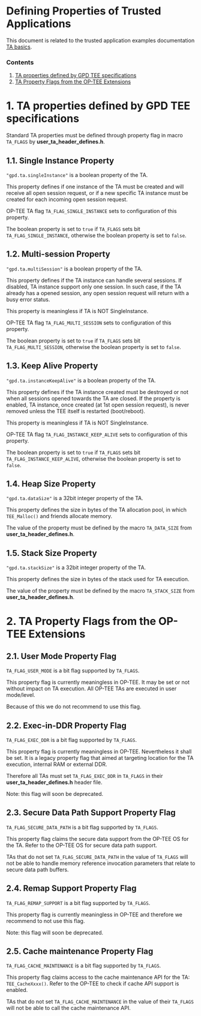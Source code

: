 Defining Properties of Trusted Applications
===========================================

This document is related to the trusted application examples documentation [TA basics].


### Contents

1. [TA properties defined by GPD TEE specifications](#1-ta-properties-defined-by-gpd-tee-specifications)
2. [TA Property Flags from the OP-TEE Extensions](#2-ta-property-flags-from-the-op-tee-extensions)


# 1. TA properties defined by GPD TEE specifications

Standard TA properties must be defined through property flag in macro
`TA_FLAGS` by **user_ta_header_defines.h**.

## 1.1. Single Instance Property

`"gpd.ta.singleInstance"` is a boolean property of the TA.

This property defines if one instance of the TA must be created and will
receive all open session request, or if a new specific TA instance must be
created for each incoming open session request.

OP-TEE TA flag `TA_FLAG_SINGLE_INSTANCE` sets to configuration of this
property.

The boolean property is set to `true` if `TA_FLAGS` sets bit
`TA_FLAG_SINGLE_INSTANCE`, otherwise the boolean property is set to `false`.

## 1.2. Multi-session Property

`"gpd.ta.multiSession"` is a boolean property of the TA.

This property defines if the TA instance can handle several sessions. If
disabled, TA instance support only one session. In such case, if the TA
already has a opened session, any open session request will return with a
busy error status.

This property is meaningless if TA is NOT SingleInstance.

OP-TEE TA flag `TA_FLAG_MULTI_SESSION` sets to configuration of this
property.

The boolean property is set to `true` if `TA_FLAGS` sets bit
`TA_FLAG_MULTI_SESSION`, otherwise the boolean property is set to `false`.

## 1.3. Keep Alive Property

`"gpd.ta.instanceKeepAlive"` is a boolean property of the TA.

This property defines if the TA instance created must be destroyed or not when
all sessions opened towards the TA are closed. If the property is enabled, TA
instance, once created (at 1st open session request), is never removed unless
the TEE itself is restarted (boot/reboot).

This property is meaningless if TA is NOT SingleInstance.

OP-TEE TA flag `TA_FLAG_INSTANCE_KEEP_ALIVE` sets to configuration of this
property.

The boolean property is set to `true` if `TA_FLAGS` sets bit
`TA_FLAG_INSTANCE_KEEP_ALIVE`, otherwise the boolean property is set to `false`.

## 1.4. Heap Size Property

`"gpd.ta.dataSize"` is a 32bit integer property of the TA.

This property defines the size in bytes of the TA allocation pool, in which
`TEE_Malloc()` and friends allocate memory.

The value of the property must be defined by the macro `TA_DATA_SIZE` from
**user_ta_header_defines.h**.

## 1.5. Stack Size Property

`"gpd.ta.stackSize"` is a 32bit integer property of the TA.

This property defines the size in bytes of the stack used for TA execution.

The value of the property must be defined by the macro `TA_STACK_SIZE` from
**user_ta_header_defines.h**.

# 2. TA Property Flags from the OP-TEE Extensions

## 2.1. User Mode Property Flag

`TA_FLAG_USER_MODE` is a bit flag supported by `TA_FLAGS`.

This property flag is currently meaningless in OP-TEE. It may be set or not
without impact on TA execution. All OP-TEE TAs are executed in user mode/level.

Because of this we do not recommend to use this flag.

## 2.2. Exec-in-DDR Property Flag

`TA_FLAG_EXEC_DDR` is a bit flag supported by `TA_FLAGS`.

This property flag is currently meaningless in OP-TEE. Nevertheless it shall
be set. It is a legacy property flag that aimed at targeting location for the TA
execution, internal RAM or external DDR.

Therefore all TAs must set `TA_FLAG_EXEC_DDR` in `TA_FLAGS` in their
**user_ta_header_defines.h** header file.

Note: this flag will soon be deprecated.

## 2.3. Secure Data Path Support Property Flag

`TA_FLAG_SECURE_DATA_PATH` is a bit flag supported by `TA_FLAGS`.

This property flag claims the secure data support from the OP-TEE OS for the TA.
Refer to the OP-TEE OS for secure data path support.

TAs that do not set `TA_FLAG_SECURE_DATA_PATH` in the value of `TA_FLAGS` will
not be able to handle memory reference invocation parameters that relate to
secure data path buffers.

## 2.4. Remap Support Property Flag

`TA_FLAG_REMAP_SUPPORT` is a bit flag supported by `TA_FLAGS`.

This property flag is currently meaningless in OP-TEE and therefore we
recommend to not use this flag.

Note: this flag will soon be deprecated.

## 2.5. Cache maintenance Property Flag

`TA_FLAG_CACHE_MAINTENANCE` is a bit flag supported by `TA_FLAGS`.

This property flag claims access to the cache maintenance API for the TA:
`TEE_CacheXxxx()`. Refer to the OP-TEE to check if cache API support is
enabled.

TAs that do not set `TA_FLAG_CACHE_MAINTENANCE` in the value of their `TA_FLAGS`
will not be able to call the cache maintenance API.

[TA basics]: ./TA_basics.md
